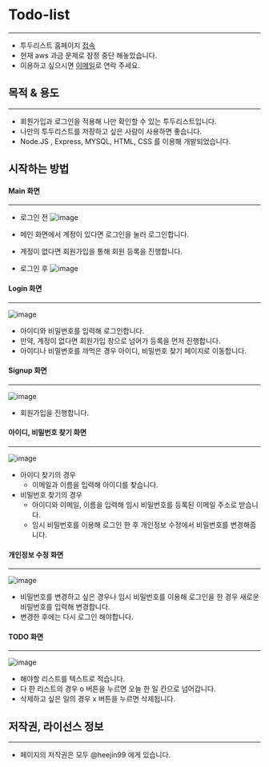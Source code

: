 # Todo-list
***
- 투두리스트 홈페이지 [접속](https://heetodo.ml/api)
- 현재 aws 과금 문제로 잠정 중단 해놓았습니다.
- 이용하고 싶으시면 [이메일](wkdgmlwls30@naver.com)로 연락 주세요.

## 목적 & 용도
***
- 회원가입과 로그인을 적용해 나만 확인할 수 있는 투두리스트입니다.
- 나만의 투두리스트를 저장하고 싶은 사람이 사용하면 좋습니다.
- Node.JS , Express, MYSQL, HTML, CSS 를 이용해 개발되었습니다.

## 시작하는 방법
#### Main 화면
***
- 로그인 전
![image](https://user-images.githubusercontent.com/60311404/133748169-9b3bc3e3-42f2-444e-a8db-6db75a13ccb2.png)

- 메인 화면에서 계정이 있다면 로그인을 눌러 로그인합니다.
- 계정이 없다면 회원가입을 통해 회원 등록을 진행합니다.

- 로그인 후
![image](https://user-images.githubusercontent.com/60311404/133753110-3ade2159-4fe3-45d7-96f4-c34fc876d614.png)


#### Login 화면
***
![image](https://user-images.githubusercontent.com/60311404/133749664-b5e23ba2-99fb-4849-a211-751b0344afc6.png)
- 아이디와 비밀번호를 입력해 로그인합니다.
- 만약, 계정이 없다면 회원가입 창으로 넘어가 등록을 먼저 진행합니다.
- 아이디나 비밀번호를 까먹은 경우 아이디, 비밀번호 찾기 페이지로 이동합니다.


#### Signup 화면
***
![image](https://user-images.githubusercontent.com/60311404/133749703-54b1ce5e-fe10-48ab-9409-551c14dc5d33.png)
- 회원가입을 진행합니다.


#### 아이디, 비밀번호 찾기 화면
***
![image](https://user-images.githubusercontent.com/60311404/133753233-28730172-b76f-4e3c-91ce-a26a10774ba1.png)

- 아이디 찾기의 경우
  - 이메일과 이름을 입력해 아이디를 찾습니다.
- 비밀번호 찾기의 경우
  - 아이디와 이메일, 이름을 입력해 임시 비밀번호를 등록된 이메일 주소로 받습니다.
  - 임시 비밀번호를 이용해 로그인 한 후 개인정보 수정에서 비밀번호를 변경해줍니다.


#### 개인정보 수정 화면
***
![image](https://user-images.githubusercontent.com/60311404/133753342-9b0d6aec-d1aa-4f36-b90c-283d57b56112.png)

- 비밀번호를 변경하고 싶은 경우나 임시 비밀번호를 이용해 로그인을 한 경우 새로운 비밀번호를 입력해 변경합니다.
- 변경한 후에는 다시 로그인 해야합니다.

#### TODO 화면
***
![image](https://user-images.githubusercontent.com/60311404/133753519-a77d7250-be03-41d4-a63b-55d608eb8605.png)

- 해야할 리스트를 텍스트로 적습니다.
- 다 한 리스트의 경우 o 버튼을 누르면 오늘 한 일 칸으로 넘어갑니다.
- 삭제하고 싶은 일의 경우 x 버튼을 누르면 삭제됩니다.

## 저작권, 라이선스 정보
***
- 페이지의 저작권은 모두 @heejin99 에게 있습니다.
